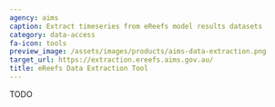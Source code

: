 ```yaml
---
agency: aims
caption: Extract timeseries from eReefs model results datasets
category: data-access
fa-icon: tools
preview_image: /assets/images/products/aims-data-extraction.png
target_url: https://extraction.ereefs.aims.gov.au/
title: eReefs Data Extraction Tool
---
```

TODO
